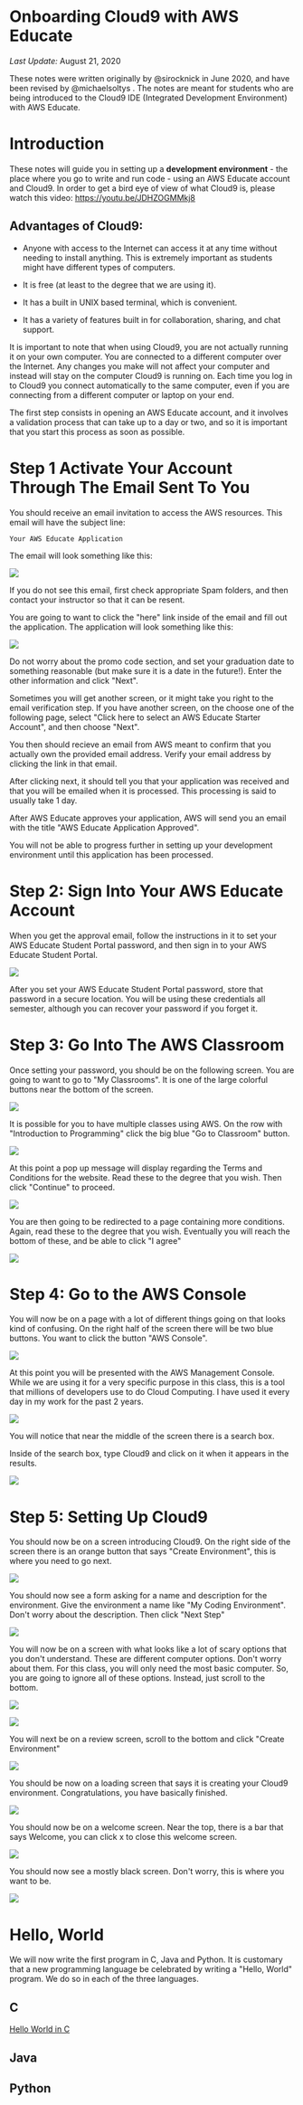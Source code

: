 # Onboarding Cloud9 with AWS Educate

*Last Update:* August 21, 2020

These notes were written originally by @sirocknick
in June 2020, and have been revised by @michaelsoltys . The notes are
meant for students who are being introduced to the Cloud9 IDE
(Integrated Development Environment) with AWS Educate.

# Introduction

These notes will guide you in setting up a **development
environment** - the place where you go to write and run code - using
an AWS Educate account and Cloud9. In order to get a bird eye of view
of what Cloud9 is, please watch this video: https://youtu.be/JDHZOGMMkj8

## Advantages of Cloud9:

* Anyone with access to the Internet can access it at any time without
needing to install anything. This is extremely important as students
might have different types of computers.

* It is free (at least to the degree that we are using it).

* It has a built in UNIX based terminal, which is convenient.

* It has a variety of features built in for collaboration, sharing,
and chat support.

It is important to note that when using Cloud9, you are not actually
running it on your own computer. You are connected to a
different computer over the Internet. Any changes you make will not
affect your computer and instead will stay on the computer Cloud9 is
running on. Each time you log in to Cloud9 you connect automatically
to the same computer, even if you are connecting from a different
computer or laptop on your end.

The first step consists in opening an AWS Educate account, and it
involves a validation process that can take up to a day or two, and so
it is important that you start this process as soon as possible.

# Step 1 Activate Your Account Through The Email Sent To You

You should receive an email invitation to access the AWS resources.
This email will have the subject line:

```
Your AWS Educate Application
```

The email will look something like this:

![](./SetUpCloud9/SetUp1.png)

If you do not see this email, first check appropriate Spam folders,
and then contact your instructor so that it can be resent.

You are going to want to click the "here" link inside of the email and
fill out the application. The application will look something like
this:

![](./SetUpCloud9/SetUp2.png)

Do not worry about the promo code section, and set your graduation
date to something reasonable (but make sure it is a date in the
future!). Enter the other information and click "Next".

Sometimes you will get another screen, or it might take you right to
the email verification step. If you have another screen, on the choose
one of the following page, select "Click here to select an AWS Educate
Starter Account", and then choose "Next".

You then should recieve an email from AWS meant to confirm that you
actually own the provided email address.  Verify your email address by
clicking the link in that email.

After clicking next, it should tell you that your application was
received and that you will be emailed when it is processed. This
processing is said to usually take 1 day.

After AWS Educate approves your application, AWS will send you an
email with the title "AWS Educate Application Approved". 

You will not be able to progress further in setting up your
development environment until this application has been processed. 

# Step 2: Sign Into Your AWS Educate Account

When you get the approval email, follow the instructions in it to set
your AWS Educate Student Portal password, and then sign in to your AWS
Educate Student Portal. 

![](./SetUpCloud9/SetUp3.png)

After you set your AWS Educate Student Portal password, store that
password in a secure location. You will be using these credentials all
semester, although you can recover your password if you forget it.

# Step 3: Go Into The AWS Classroom

Once setting your password, you should be on the following screen. You
are going to want to go to "My Classrooms". It is one of the large
colorful buttons near the bottom of the screen.

![](./SetUpCloud9/SetUp4.png)

It is possible for you to have multiple classes using AWS.  On the row
with "Introduction to Programming" click the big blue "Go to
Classroom" button.

![](./SetUpCloud9/SetUp5.png)

At this point a pop up message will display regarding the Terms and
Conditions for the website. Read these to the degree that you wish.
Then click "Continue" to proceed.

![](./SetUpCloud9/SetUp6.png)

You are then going to be redirected to a page containing more
conditions. Again, read these to the degree that you wish. Eventually
you will reach the bottom of these, and be able to click "I agree"

![](./SetUpCloud9/SetUp7.png)

# Step 4: Go to the AWS Console

You will now be on a page with a lot of different things going on that
looks kind of confusing. On the right half of the screen there will be
two blue buttons. You want to click the button "AWS Console".

![](./SetUpCloud9/SetUp8.png)

At this point you will be presented with the AWS Management Console.
While we are using it for a very specific purpose in this class, this
is a tool that millions of developers use to do Cloud Computing. I
have used it every day in my work for the past 2 years.

![](./SetUpCloud9/SetUp9.png)

You will notice that near the middle of the screen there is a search
box.

Inside of the search box, type Cloud9 and click on it when it appears
in the results.

![](./SetUpCloud9/SetUp10.png)

# Step 5: Setting Up Cloud9

You should now be on a screen introducing Cloud9. On the right side of
the screen there is an orange button that says "Create Environment",
this is where you need to go next.

![](./SetUpCloud9/SetUp11.png)

You should now see a form asking for a name and description for the
environment. Give the environment a name like "My Coding Environment".
Don't worry about the description. Then click "Next Step"

![](./SetUpCloud9/SetUp12.png)

You will now be on a screen with what looks like a lot of scary
options that you don't understand. These are different computer
options. Don't worry about them. For this class, you will only need
the most basic computer. So, you are going to ignore all of these
options. Instead, just scroll to the bottom.

![](./SetUpCloud9/SetUp13.png)

![](./SetUpCloud9/SetUp14.png)

You will next be on a review screen, scroll to the bottom and click
"Create Environment"

![](./SetUpCloud9/SetUp15.png)

You should be now on a loading screen that says it is creating your
Cloud9 environment. Congratulations, you have basically finished.

![](./SetUpCloud9/SetUp16.png)

You should now be on a welcome screen. Near the top, there is a bar
that says Welcome, you can click x to close this welcome screen.

![](./SetUpCloud9/SetUp17.png)


You should now see a mostly black screen. Don't worry, this is where
you want to be.

![](./SetUpCloud9/SetUp18.png)

# Hello, World

We will now write the first program in C, Java and Python. It is
customary that a new programming language be celebrated by writing a
"Hello, World" program. We do so in each of the three languages.

## C

[Hello World in C](./HelloWorld-c.md)

## Java

## Python

